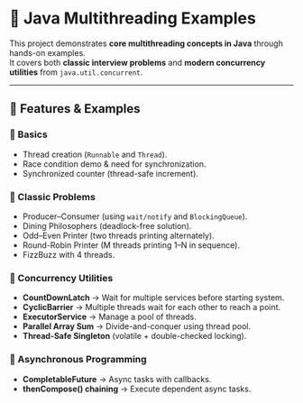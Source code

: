 # 🚀 Java Multithreading Examples

This project demonstrates **core multithreading concepts in Java** through hands-on examples.  
It covers both **classic interview problems** and **modern concurrency utilities** from `java.util.concurrent`.

---

## 📌 Features & Examples

### 🔹 Basics
- Thread creation (`Runnable` and `Thread`).
- Race condition demo & need for synchronization.
- Synchronized counter (thread-safe increment).

### 🔹 Classic Problems
- Producer–Consumer (using `wait/notify` and `BlockingQueue`).
- Dining Philosophers (deadlock-free solution).
- Odd–Even Printer (two threads printing alternately).
- Round-Robin Printer (M threads printing 1–N in sequence).
- FizzBuzz with 4 threads.

### 🔹 Concurrency Utilities
- **CountDownLatch** → Wait for multiple services before starting system.
- **CyclicBarrier** → Multiple threads wait for each other to reach a point.
- **ExecutorService** → Manage a pool of threads.
- **Parallel Array Sum** → Divide-and-conquer using thread pool.
- **Thread-Safe Singleton** (volatile + double-checked locking).

### 🔹 Asynchronous Programming
- **CompletableFuture** → Async tasks with callbacks.
- **thenCompose() chaining** → Execute dependent async tasks.

